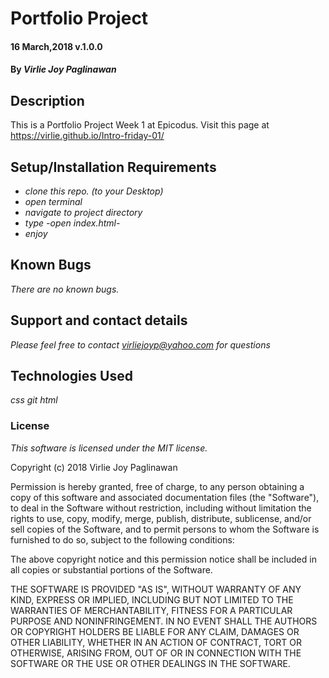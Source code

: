 
# Portfolio Project

#### 16 March,2018 v.1.0.0

#### By _Virlie Joy Paglinawan_

## Description
This is a Portfolio Project Week 1 at Epicodus.
Visit this page at https://virlie.github.io/Intro-friday-01/


## Setup/Installation Requirements

* _clone this repo. (to your Desktop)_
* _open terminal_
* _navigate to project directory_
* _type -open index.html-_
* _enjoy_


## Known Bugs

_There are no known bugs._

## Support and contact details

_Please feel free to contact virliejoyp@yahoo.com for questions_

## Technologies Used

_css_
_git_
_html_

### License

*This software is licensed under the MIT license.*

Copyright (c) 2018 Virlie Joy Paglinawan

Permission is hereby granted, free of charge, to any person obtaining a copy
of this software and associated documentation files (the "Software"), to deal
in the Software without restriction, including without limitation the rights
to use, copy, modify, merge, publish, distribute, sublicense, and/or sell
copies of the Software, and to permit persons to whom the Software is
furnished to do so, subject to the following conditions:

The above copyright notice and this permission notice shall be included in all
copies or substantial portions of the Software.

THE SOFTWARE IS PROVIDED "AS IS", WITHOUT WARRANTY OF ANY KIND, EXPRESS OR
IMPLIED, INCLUDING BUT NOT LIMITED TO THE WARRANTIES OF MERCHANTABILITY,
FITNESS FOR A PARTICULAR PURPOSE AND NONINFRINGEMENT. IN NO EVENT SHALL THE
AUTHORS OR COPYRIGHT HOLDERS BE LIABLE FOR ANY CLAIM, DAMAGES OR OTHER
LIABILITY, WHETHER IN AN ACTION OF CONTRACT, TORT OR OTHERWISE, ARISING FROM,
OUT OF OR IN CONNECTION WITH THE SOFTWARE OR THE USE OR OTHER DEALINGS IN THE
SOFTWARE.
